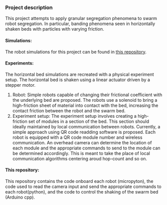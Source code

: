 ### Project description  
This project attempts to apply granular segregation phenomena to swarm robot segregation. In particular, banding phenomena seen in horizontally shaken beds with particles with varying friction. 

#### Simulations:    
The robot simulations for this project can be found in [this repository](https://github.com/DevwratJoshi/VolBotSims). 

#### Experiments:  
The horizontal bed simulations are recreated with a physical experiment setup. The horizontal bed is shaken using a linear actuator driven by a stepper motor.   

  1. Robot: Simple robots capable of changing their frictional coefficient with the underlying bed are proposed. The robots use a solenoid to bring a high-friction sheet of material into contact with the bed, increasing the contact friction between the robot and the swarm bed.   
  2. Experiment setup: The experiment setup involves creating a high-friction set of modules in a section of the bed. This section should ideally maintained by local communication between robots. Currently, a simple approach using QR code readding software is proposed. Each robot is equipped with a QR code module number and wireless communication. An overhead camera can determine the location of each module and the appropriate commands to send to the module can be determined accordingly. This is meant to take the place of local communication algorithms centering aroud hop-count and so on.   

#### This repository:  
This repository contains the code onboard each robot (micropyton), the code used to read the camera input and send the appropriate commands to each robot(python), and the code to control the shaking of the swarm bed (Arduino cpp).  